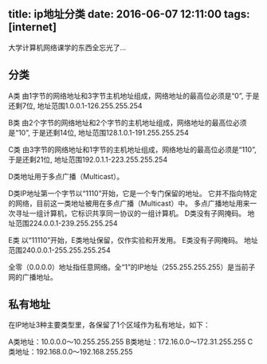 title: ip地址分类
date: 2016-06-07 12:11:00
tags: [internet]
---

大学计算机网络课学的东西全忘光了...

<!--more-->

## 分类
A类
由1字节的网络地址和3字节主机地址组成，网络地址的最高位必须是“0”, 于是还剩7位,
地址范围1.0.0.1-126.255.255.254

B类
由2个字节的网络地址和2个字节的主机地址组成，网络地址的最高位必须是“10”, 于是还剩14位,
地址范围128.1.0.1-191.255.255.254

C类
由3字节的网络地址和1字节的主机地址组成，网络地址的最高位必须是“110”, 于是还剩21位,
地址范围192.0.1.1-223.255.255.254

D类地址用于多点广播（Multicast）。

D类IP地址第一个字节以“1110”开始，它是一个专门保留的地址。
它并不指向特定的网络，目前这一类地址被用在多点广播（Multicast）中。
多点广播地址用来一次寻址一组计算机，它标识共享同一协议的一组计算机。
D类没有子网掩码。
地址范围224.0.0.1-239.255.255.254

E类 
以“11110”开始，E类地址保留，仅作实验和开发用。
E类没有子网掩码。
地址范围240.0.0.1-255.255.255.254

全零（0.0.0.0）地址指任意网络。全“1”的IP地址（255.255.255.255）是当前子网的广播地址。

## 私有地址
在IP地址3种主要类型里，各保留了1个区域作为私有地址，如下：

A类地址：10.0.0.0～10.255.255.255
B类地址：172.16.0.0～172.31.255.255
C类地址：192.168.0.0～192.168.255.255

